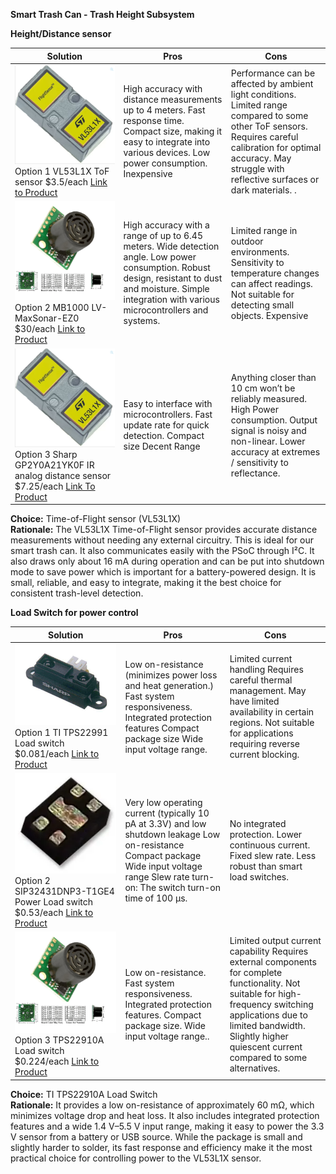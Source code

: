 **Smart Trash Can \- Trash Height Subsystem**

**Height/Distance sensor**

| Solution | Pros  | Cons |
| ----- | ----- | ----- |
| **![](image3.png)** Option 1 VL53L1X ToF sensor $3.5/each [Link to Product](https://www.futureelectronics.com/p/semiconductors--analog--sensors--time-off-flight-sensors/vl53l1cxv0fy-1-stmicroelectronics-3100441) | High accuracy with distance measurements up to 4 meters. Fast response time. Compact size, making it easy to integrate into various devices. Low power consumption. Inexpensive | Performance can be affected by ambient light conditions. Limited range compared to some other ToF sensors. Requires careful calibration for optimal accuracy. May struggle with reflective surfaces or dark materials. . |
| **![](image6.png)** Option 2 MB1000 LV-MaxSonar-EZ0 $30/each [Link to Product](https://maxbotix.com/products/ultrasonic_sensors_mb1000) | High accuracy with a range of up to 6.45 meters. Wide detection angle. Low power consumption. Robust design, resistant to dust and moisture. Simple integration with various microcontrollers and systems. | Limited range in outdoor environments. Sensitivity to temperature changes can affect readings. Not suitable for detecting small objects. Expensive |
| **![](image3.png)** Option 3 Sharp GP2Y0A21YK0F IR analog distance sensor $7.25/each [Link To Product](https://www.jameco.com/z/GP2Y0A21YK0F-Sharp-Electronic-Components-Sharp-IR-Distance-Sensor-GP2Y0A21YK0F-_2150256.html?CID=digipart) | Easy to interface with microcontrollers. Fast update rate for quick detection. Compact size Decent Range | Anything closer than 10 cm won’t be reliably measured. High Power consumption. Output signal is noisy and non-linear. Lower accuracy at extremes / sensitivity to reflectance.  |

**Choice:** Time-of-Flight sensor (VL53L1X)  
**Rationale:** The VL53L1X Time-of-Flight sensor provides accurate distance measurements without needing any external circuitry. This is ideal for our smart trash can. It also communicates easily with the PSoC through I²C. It also draws only about 16 mA during operation and can be put into shutdown mode to save power which is important for a battery-powered design. It is small, reliable, and easy to integrate, making it the best choice for consistent trash-level detection.

**Load Switch for power control**

| Solution | Pros | Cons |
| ----- | ----- | ----- |
| **![](image4.png)** Option 1 TI TPS22991 Load switch $0.081/each [Link to Product](https://www.ti.com/product/TPS22991/part-details/PTPS22991BRAAR) | Low on-resistance (minimizes power loss and heat generation.) Fast system responsiveness. Integrated protection features  Compact package size  Wide input voltage range. | Limited current handling Requires careful thermal management. May have limited availability in certain regions. Not suitable for applications requiring reverse current blocking. |
| **![](image5.png)** Option 2 SIP32431DNP3-T1GE4 Power Load switch $0.53/each [Link to Product](https://www.newark.com/vishay/sip32431dnp3-t1ge4/power-load-switch-high-side-tdfn/dp/61AC1925?CMP=KNC-BUSA-GEN-NEW-SKU-Optmyzr-Semis-IC&msclkid=f69a3dd9c9d118ba558d552b22f67f25) | Very low operating current (typically 10 pA at 3.3V) and low shutdown leakage  Low on-resistance Compact package Wide input voltage range Slew rate turn-on: The switch turn-on time of 100 μs.  | No integrated protection. Lower continuous current. Fixed slew rate. Less robust than smart load switches. |
| **![](image6.png)** Option 3 TPS22910A Load switch $0.224/each [Link to Product](https://www.ti.com/product/TPS22910A/part-details/TPS22910AYZVR) | Low on-resistance. Fast system responsiveness. Integrated protection features. Compact package size. Wide input voltage range.. | Limited output current capability Requires external components for complete functionality. Not suitable for high-frequency switching applications due to limited bandwidth. Slightly higher quiescent current compared to some alternatives.  |

**Choice:** TI TPS22910A Load Switch  
**Rationale:** It provides a low on-resistance of approximately 60 mΩ, which minimizes voltage drop and heat loss. It also includes integrated protection features and a wide 1.4 V–5.5 V input range, making it easy to power the 3.3 V sensor from a battery or USB source. While the package is small and slightly harder to solder, its fast response and efficiency make it the most practical choice for controlling power to the VL53L1X sensor.

